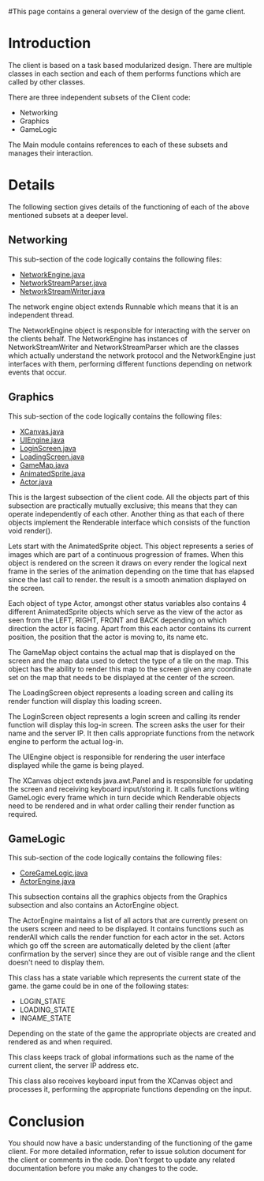 #This page contains a general overview of the design of the game client.

# Introduction #

The client is based on a task based modularized design. There are multiple classes in each section and each of them performs functions which are called by other classes.

There are three independent subsets of the Client code:

  * Networking
  * Graphics
  * GameLogic

The Main module contains references to each of these subsets and manages their interaction.

# Details #

The following section gives details of the functioning of each of the above mentioned subsets at a deeper level.

## Networking ##

This sub-section of the code logically contains the following files:

  * [NetworkEngine.java](http://code.google.com/p/gprublapo/source/browse/trunk/RPGClient/src/rpgclient/NetworkEngine.java)
  * [NetworkStreamParser.java](http://code.google.com/p/gprublapo/source/browse/trunk/RPGClient/src/rpgclient/NetworkStreamParser.java)
  * [NetworkStreamWriter.java](http://code.google.com/p/gprublapo/source/browse/trunk/RPGClient/src/rpgclient/NetworkStreamWriter.java)

The network engine object extends Runnable which means that it is an independent thread.

The NetworkEngine object is responsible for interacting with the server on the clients behalf. The NetworkEngine has instances of NetworkStreamWriter and NetworkStreamParser which are the classes which actually understand the network protocol and the NetworkEngine just interfaces with them, performing different functions depending on network events that occur.

## Graphics ##

This sub-section of the code logically contains the following files:

  * [XCanvas.java](http://code.google.com/p/gprublapo/source/browse/trunk/RPGClient/src/rpgclient/XCanvas.java)
  * [UIEngine.java](http://code.google.com/p/gprublapo/source/browse/trunk/RPGClient/src/rpgclient/UIEngine.java)
  * [LoginScreen.java](http://code.google.com/p/gprublapo/source/browse/trunk/RPGClient/src/rpgclient/LoginScreen.java)
  * [LoadingScreen.java](http://code.google.com/p/gprublapo/source/browse/trunk/RPGClient/src/rpgclient/LoadingScreen.java)
  * [GameMap.java](http://code.google.com/p/gprublapo/source/browse/trunk/RPGClient/src/rpgclient/GameMap.java)
  * [AnimatedSprite.java](http://code.google.com/p/gprublapo/source/browse/trunk/RPGClient/src/rpgclient/AnimatedSprite.java)
  * [Actor.java](http://code.google.com/p/gprublapo/source/browse/trunk/RPGClient/src/rpgclient/Actor.java)

This is the largest subsection of the client code. All the objects part of this subsection are practically mutually exclusive; this means that they can operate independently of each other. Another thing as that each of there objects implement the Renderable interface which consists of the function void render().

Lets start with the AnimatedSprite object. This object represents a series of images which are part of a continuous progression of frames. When this object is rendered on the screen it draws on every render the logical next frame in the series of the animation depending on the time that has elapsed since the last call to render. the result is a smooth animation displayed on the screen.

Each object of type Actor, amongst other status variables also contains 4 different AnimatedSprite objects which serve as the view of the actor as seen from the LEFT, RIGHT, FRONT and BACK depending on which direction the actor is facing. Apart from this each actor contains its current position, the position that the actor is moving to, its name etc.

The GameMap object contains the actual map that is displayed on the screen and the map data used to detect the type of a tile on the map. This object has the ability to render this map to the screen given any coordinate set on the map that needs to be displayed at the center of the screen.

The LoadingScreen object represents a loading screen and calling its render function will display this loading screen.

The LoginScreen object represents a login screen and calling its render function will display this log-in screen. The screen asks the user for their name and the server IP. It then calls appropriate functions from the network engine to perform the actual log-in.

The UIEngine object is responsible for rendering the user interface displayed while the game is being played.

The XCanvas object extends java.awt.Panel and is responsible for updating the screen and receiving keyboard input/storing it. It calls functions witing GameLogic every frame which in turn decide which Renderable objects need to be rendered and in what order calling their render function as required.

## GameLogic ##

This sub-section of the code logically contains the following files:

  * [CoreGameLogic.java](http://code.google.com/p/gprublapo/source/browse/trunk/RPGClient/src/rpgclient/CoreGameLogic.java)
  * [ActorEngine.java](http://code.google.com/p/gprublapo/source/browse/trunk/RPGClient/src/rpgclient/ActorEngine.java)

This subsection contains all the graphics objects from the Graphics subsection and also contains an ActorEngine object.

The ActorEngine maintains a list of all actors that are currently present on the users screen and need to be displayed. It contains functions such as renderAll which calls the render function for each actor in the set. Actors which go off the screen are automatically deleted by the client (after confirmation by the server) since they are out of visible range and the client doesn't need to display them.

This class has a state variable which represents the current state of the game. the game could be in one of the following states:

  * LOGIN\_STATE
  * LOADING\_STATE
  * INGAME\_STATE

Depending on the state of the game the appropriate objects are created and rendered as and when required.

This class keeps track of global informations such as the name of the current client, the server IP address etc.

This class also receives keyboard input from the XCanvas object and processes it, performing the appropriate functions depending on the input.

# Conclusion #

You should now have a basic understanding of the functioning of the game client. For more detailed information, refer to issue solution document for the client or comments in the code. Don't forget to update any related documentation before you make any changes to the code.